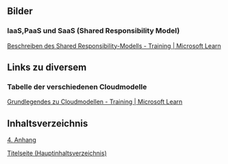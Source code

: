 ## Bilder

### IaaS,PaaS und SaaS (Shared Responsibility Model)
[Beschreiben des Shared Responsibility-Modells - Training | Microsoft Learn](https://learn.microsoft.com/de-de/training/modules/describe-cloud-compute/4-describe-shared-responsibility-model)

## Links zu diversem

### Tabelle der verschiedenen Cloudmodelle
[Grundlegendes zu Cloudmodellen - Training | Microsoft Learn](https://learn.microsoft.com/de-de/training/modules/describe-cloud-compute/5-define-cloud-models)

## Inhaltsverzeichnis

[4. Anhang](./README.md)

[Titelseite (Hauptinhaltsverzeichnis)](../README.md)
